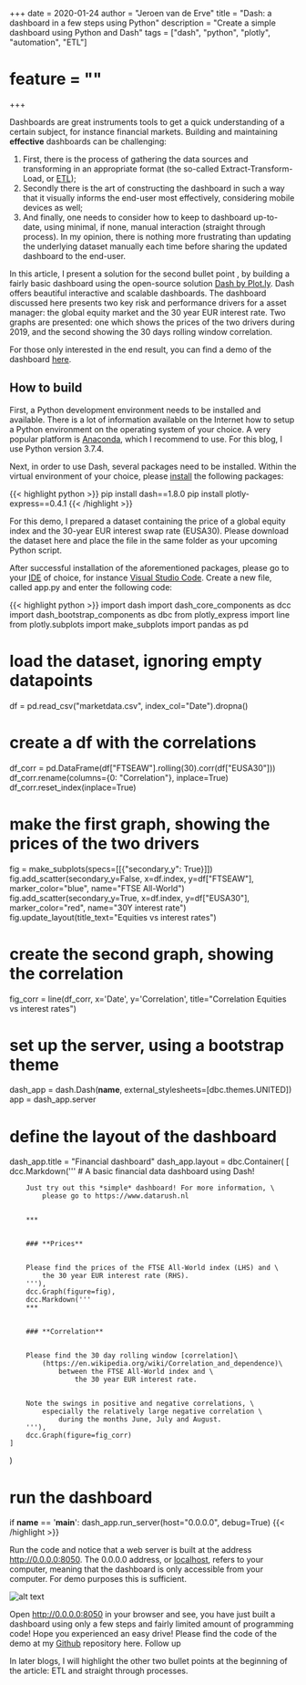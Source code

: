 +++
date = 2020-01-24
author = "Jeroen van de Erve"
title = "Dash: a dashboard in a few steps using Python"
description = "Create a simple dashboard using Python and Dash"
tags = ["dash", "python", "plotly", "automation", "ETL"]
# feature = "<no value>"
+++

Dashboards are great instruments tools to get a quick understanding of a certain subject, for instance financial markets. Building and maintaining **effective** dashboards can be challenging:

1. First, there is the process of gathering the data sources and transforming in an appropriate format (the so-called Extract-Transform-Load, or [ETL](https://en.wikipedia.org/wiki/Extract,_transform,_load));
2. Secondly there is the art of constructing the dashboard in such a way that it visually informs the end-user most effectively, considering mobile devices as well;
3. And finally, one needs to consider how to keep to dashboard up-to-date, using minimal, if none, manual interaction (straight through process). In my opinion, there is nothing more frustrating than updating the underlying dataset manually each time before sharing the updated dashboard to the end-user.

In this article, I present a solution for the second bullet point , by building a fairly basic dashboard using the open-source solution [Dash by Plot.ly](https://plot.ly/dash/). Dash offers beautiful interactive and scalable dashboards. The dashboard discussed here presents two key risk and performance drivers for a asset manager: the global equity market and the 30 year EUR interest rate. Two graphs are presented: one which shows the prices of the two drivers during 2019, and the second showing the 30 days rolling window correlation.

For those only interested in the end result, you can find a demo of the dashboard [here](https://dashboards.datarush.nl/demo1).

## How to build

First, a Python development environment needs to be installed and available. There is a lot of information available on the Internet how to setup a Python environment on the operating system of your choice. A very popular platform is [Anaconda](https://www.anaconda.com/distribution/), which I recommend to use. For this blog, I use Python version 3.7.4.

Next, in order to use Dash, several packages need to be installed. Within the virtual environment of your choice, please [install](https://packaging.python.org/tutorials/installing-packages/) the following packages:

{{< highlight python >}}
pip install dash==1.8.0
pip install plotly-express==0.4.1
{{< /highlight >}}

For this demo, I prepared a dataset containing the price of a global equity index and the 30-year EUR interest swap rate (EUSA30). Please download the dataset here and place the file in the same folder as your upcoming Python script.

After successful installation of the aforementioned packages, please go to your [IDE](https://en.wikipedia.org/wiki/Integrated_development_environment) of choice, for instance [Visual Studio Code](https://code.visualstudio.com/docs/languages/python). Create a new file, called app.py and enter the following code:

{{< highlight python >}}
import dash
import dash_core_components as dcc
import dash_bootstrap_components as dbc
from plotly_express import line
from plotly.subplots import make_subplots
import pandas as pd


# load the dataset, ignoring empty datapoints
df = pd.read_csv("marketdata.csv", index_col="Date").dropna()


# create a df with the correlations
df_corr = pd.DataFrame(df["FTSEAW"].rolling(30).corr(df["EUSA30"]))
df_corr.rename(columns={0: "Correlation"}, inplace=True)
df_corr.reset_index(inplace=True)


# make the first graph, showing the prices of the two drivers
fig = make_subplots(specs=[[{"secondary_y": True}]])
fig.add_scatter(secondary_y=False, x=df.index, y=df["FTSEAW"],
                marker_color="blue", name="FTSE All-World")
fig.add_scatter(secondary_y=True,  x=df.index, y=df["EUSA30"],
                marker_color="red", name="30Y interest rate")
fig.update_layout(title_text="Equities vs interest rates")


# create the second graph, showing the correlation
fig_corr = line(df_corr,
                x='Date',
                y='Correlation',
                title="Correlation Equities vs interest rates")


# set up the server, using a bootstrap theme
dash_app = dash.Dash(__name__,
                     external_stylesheets=[dbc.themes.UNITED])
app = dash_app.server


# define the layout of the dashboard
dash_app.title = "Financial dashboard"
dash_app.layout = dbc.Container(
    [
        dcc.Markdown('''
        # A basic financial data dashboard using Dash!


        Just try out this *simple* dashboard! For more information, \
            please go to https://www.datarush.nl


        ***


        ### **Prices**


        Please find the prices of the FTSE All-World index (LHS) and \
            the 30 year EUR interest rate (RHS).
        '''),
        dcc.Graph(figure=fig),
        dcc.Markdown('''
        ***


        ### **Correlation**


        Please find the 30 day rolling window [correlation]\
            (https://en.wikipedia.org/wiki/Correlation_and_dependence)\
                between the FTSE All-World index and \
                    the 30 year EUR interest rate.


        Note the swings in positive and negative correlations, \
            especially the relatively large negative correlation \
                during the months June, July and August.
        '''),
        dcc.Graph(figure=fig_corr)
    ]
)


# run the dashboard
if __name__ == '__main__':
    dash_app.run_server(host="0.0.0.0",
                        debug=True)
{{< /highlight >}}

Run the code and notice that a web server is built at the address http://0.0.0.0:8050. The 0.0.0.0 address, or [localhost](https://en.wikipedia.org/wiki/Localhost), refers to your computer, meaning that the dashboard is only accessible from your computer. For demo purposes this is sufficient.

![alt text](/images/dash1.png)

Open http://0.0.0.0:8050 in your browser and see, you have just built a dashboard using only a few steps and fairly limited amount of programming code! Hope you experienced an easy drive! Please find the code of the demo at my [Github](https://github.com/jeroen84/datarush-demo1) repository here.
Follow up

In later blogs, I will highlight the other two bullet points at the beginning of the article: ETL and straight through processes.